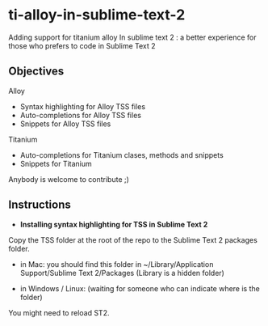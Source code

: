 ti-alloy-in-sublime-text-2
==========================

Adding support for titanium alloy In sublime text 2 : a better experience for those who prefers to code in Sublime Text 2


Objectives
------------

Alloy

* Syntax highlighting for Alloy TSS files 
* Auto-completions for Alloy TSS files 
* Snippets for Alloy TSS files

Titanium

* Auto-completions for Titanium clases, methods and snippets
* Snippets for Titanium


Anybody is welcome to contribute ;)



Instructions
-------------


* **Installing syntax highlighting for TSS in Sublime Text 2**

Copy the TSS folder at the root of the repo to the Sublime Text 2 packages folder.

* in Mac: you should find this folder in  ~/Library/Application Support/Sublime Text 2/Packages
(Library is a hidden folder)

* in Windows / Linux: (waiting for someone who can indicate where is the folder)

You might need to reload ST2.
